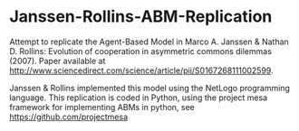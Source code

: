 # Janssen-Rollins-ABM-Replication
Attempt to replicate the Agent-Based Model in Marco A. Janssen &amp; Nathan D. Rollins: Evolution of cooperation in asymmetric commons dilemmas (2007). Paper available at http://www.sciencedirect.com/science/article/pii/S0167268111002599.

Janssen & Rollins implemented this model using the NetLogo programming language. This replication is coded in Python, using the project mesa framework for implementing ABMs in python, see https://github.com/projectmesa

